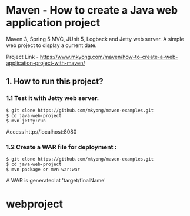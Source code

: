 # Maven - How to create a Java web application project
Maven 3, Spring 5 MVC, JUnit 5, Logback and Jetty web server. A simple web project to display a current date.

Project Link - https://www.mkyong.com/maven/how-to-create-a-web-application-project-with-maven/


## 1. How to run this project?

### 1.1 Test it with Jetty web server.
```
$ git clone https://github.com/mkyong/maven-examples.git
$ cd java-web-project 
$ mvn jetty:run
```
Access http://localhost:8080


### 1.2 Create a WAR file for deployment :
```
$ git clone https://github.com/mkyong/maven-examples.git
$ cd java-web-project 
$ mvn package or mvn war:war
```
A WAR is generated at 'target/finalName'
# webproject
